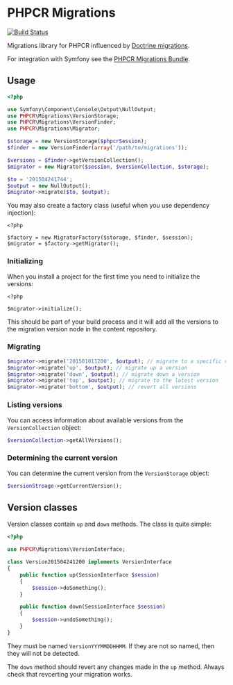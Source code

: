 PHPCR Migrations
================

[![Build
Status](https://travis-ci.org/phpcr/phpcr-migrations.svg?branch=master)](https://travis-ci.org/phpcr/phpcr-migrations)

Migrations library for PHPCR influenced by [Doctrine
migrations](https://github.com/doctrine/migrations).

For integration with Symfony see the [PHPCR Migrations
Bundle](https://github.com/phpcr/phpcr-migrations-bundle).

Usage
-----

````php
<?php

use Symfony\Component\Console\Output\NullOutput;
use PHPCR\Migrations\VersionStorage;
use PHPCR\Migrations\VersionFinder;
use PHPCR\Migrations\Migrator;

$storage = new VersionStorage($phpcrSession);
$finder = new VersionFinder(array('/path/to/migrations'));

$versions = $finder->getVersionCollection();
$migrator = new Migrator($session, $versionCollection, $storage);

$to = '201504241744';
$output = new NullOutput();
$migrator->migrate($to, $output);
````

You may also create a factory class (useful when you use dependency
injection):

````
<?php

$factory = new MigratorFactory($storage, $finder, $session);
$migrator = $factory->getMigrator();
````

### Initializing

When you install a project for the first time you need to initialize the
versions:

````
<?php

$migrator->initialize();
````

This should be part of your build process and it will add all the versions to
the migration version node in the content repository.

### Migrating


```php
$migrator->migrate('201501011200', $output); // migrate to a specific version
$migrator->migrate('up', $output); // migrate up a version
$migrator->migrate('down', $output); // migrate down a version
$migrator->migrate('top', $output); // migrate to the latest version
$migrator->migrate('bottom', $output); // revert all versions
````

### Listing versions

You can access information about available versions from the
`VersionCollection` object:


````php
$versionCollection->getAllVersions();
````

### Determining the current version

You can determine the current version from the `VersionStorage` object:

````php
$versionStroage->getCurrentVersion();
````

Version classes
---------------

Version classes contain `up` and `down` methods. The class is quite simple:

````php
<?php

use PHPCR\Migrations\VersionInterface;

class Version201504241200 implements VersionInterface
{
    public function up(SessionInterface $session)
    {
        $session->doSomething();
    }

    public function down(SessionInterface $session)
    {
        $session->undoSomething();
    }
}
````

They must be named `VersionYYYMMDDHHMM`. If they are not so named, then they
will not be detected.

The `down` method should revert any changes made in the `up` method. Always
check that revcerting your migration works.
